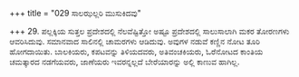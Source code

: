 +++
title = "029 ಸಾಲಝಲ್ಲರಿ ಮುಸುಕಿದವು"

+++
29. ಪಲ್ಲಕ್ಕಿಯ ಸುತ್ತಲ ಪ್ರದೇಶದಲ್ಲಿ ನೆಲವೆಷ್ಟಿತ್ತೋ ಅಷ್ಟೂ ಪ್ರದೇಶದಲ್ಲಿ ಸಾಲುಸಾಲಾಗಿ ಮಕರ ತೋರಣಗಳು ಆವರಿಸಿದುವು. ಸಮಾನವಾದ ಸಾಲಿನಲ್ಲಿ ಚಾಮರಗಳು ಆಡಿದುವು. ಅವುಗಳ ನಡುವೆ ಕಣ್ಣಿನ ನೋಟ ತೂರಿ ಹೋಗದಾಯಿತು. ಬಾಲಕಿಯರು, ಕಪಟವನ್ನು ತಿಳಿಯದವರು, ಅತಿವಂಚಕಿಯರು, ಓರೆನೋಟದ ಕಾಂತಿಯ ಚಮತ್ಕಾರದ ನಡಗೆಯವರು, ಜಾಣೆಯರು ಇವರನ್ನಲ್ಲದೆ ಬೇರೆಯಾರನ್ನು ಅಲ್ಲಿ ಕಾಣುವ ಹಾಗಿಲ್ಲ.